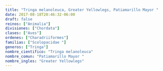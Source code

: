 ```yaml
---
title: "Tringa melanoleuca, Greater Yellowlegs, Patiamarillo Mayor "
date: 2017-08-18T20:46:32-06:00
draft: false
reinos: ["Animalia"]
divisiones: ["Chordata"]
clases: ["Aves"]
ordenes: ["Charadriiformes"]
familias: ["Scolopacidae "]
generos: ["Tringa"]
nombre_cientifico: "Tringa melanoleuca"
nombre_comun: "Patiamarillo Mayor "
nombre_ingles: "Greater Yellowlegs"
---
```

